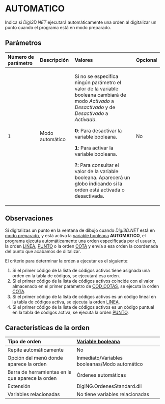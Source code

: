 # AUTOMATICO

Indica si _Digi3D.NET_ ejecutará automáticamente una orden al digitalizar un punto cuando el programa está en modo preparado.

## Parámetros

<table>
  <thead>
    <tr>
      <th style="text-align:left">N&#xFA;mero de par&#xE1;metro</th>
      <th style="text-align:left">Descripci&#xF3;n</th>
      <th style="text-align:left">Valores</th>
      <th style="text-align:left">Opcional</th>
    </tr>
  </thead>
  <tbody>
    <tr>
      <td style="text-align:left">1</td>
      <td style="text-align:left">Modo autom&#xE1;tico</td>
      <td style="text-align:left">
        <p>Si no se especifica ning&#xFA;n par&#xE1;metro el valor de la variable
          booleana cambiar&#xE1; de modo <em>Activado</em> a <em>Desactivado</em> y de <em>Desactivado</em> a <em>Activado</em>.</p>
        <p><b>0</b>: Para desactivar la variable booleana.</p>
        <p><b>1</b>: Para activar la variable booleana.</p>
        <p><b>?</b>: Para consultar el valor de la variable booleana. Aparecer&#xE1;
          un globo indicando si la orden est&#xE1; activada o desactivada.</p>
      </td>
      <td style="text-align:left">No</td>
    </tr>
  </tbody>
</table>

## Observaciones

Si digitalizas un punto en la ventana de dibujo cuando _Digi3D.NET_ está en [modo preparado](), y está activa la [variable booleana]() **AUTOMATICO**, el programa ejecuta automáticamente una orden especificada por el usuario, la orden [LINEA](LINEA.html), [PUNTO](PUNTO.html) o la orden [COTA](COTA.html) y envía a esa orden la coordenada del punto que acabamos de diitalizar.

El criterio para determinar la orden a ejecutar es el siguiente:

1. Si el primer código de la lista de códigos activos tiene asignada una orden en la tabla de códigos, se ejecutará esa orden.
2. Si el primer código de la lista de códigos activos coincide con el valor almacenado en el primer parámetro de [COD\_COTAS](COD_COTAS.html), se ejecuta la orden [COTA](COTA.html).
3. Si el primer código de la lista de códigos activos es un código lineal en la tabla de códigos activa, se ejecuta la orden [LINEA](LINEA.html).
4. Si el primer código de la lista de códigos activos es un código puntual en la tabla de códigos activa, se ejecuta la orden [PUNTO](PUNTO.html).

## Características de la orden

| Tipo de orden | [Variable booleana]() |
| :--- | :--- |
| Repite automáticamente | No |
| Opción del menú donde aparece la orden | Inmediato/Variables booleanas/Modo automático |
| Barra de herramientas en la que aparece la orden | Órdenes automáticas |
| Extensión | DigiNG.OrdenesStandard.dll |
| Variables relacionadas | No tiene variables relacionadas |

